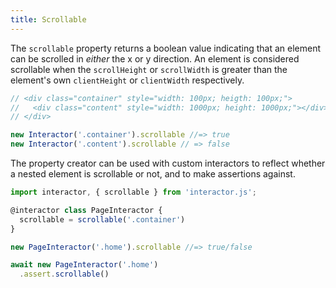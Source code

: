 ```yaml
---
title: Scrollable
---
```


The `scrollable` property returns a boolean value indicating that an element can
be scrolled in _either_ the x or y direction. An element is considered scrollable
when the `scrollHeight` or `scrollWidth` is greater than the element's own
`clientHeight` or `clientWidth` respectively.

``` javascript
// <div class="container" style="width: 100px; heigth: 100px;">
//   <div class="content" style="width: 1000px; height: 1000px;"></div>
// </div>

new Interactor('.container').scrollable //=> true
new Interactor('.content').scrollable // => false
```

The property creator can be used with custom interactors to reflect whether a
nested element is scrollable or not, and to make assertions against.

``` javascript
import interactor, { scrollable } from 'interactor.js';

@interactor class PageInteractor {
  scrollable = scrollable('.container')
}

new PageInteractor('.home').scrollable //=> true/false

await new PageInteractor('.home')
  .assert.scrollable()
```
